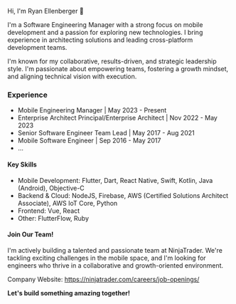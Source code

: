 Hi, I'm Ryan Ellenberger 👋

I'm a Software Engineering Manager with a strong focus on mobile development and a passion for exploring new technologies.  I bring experience in architecting solutions and leading cross-platform development teams.

I'm known for my collaborative, results-driven, and strategic leadership style. I'm passionate about empowering teams, fostering a growth mindset, and aligning technical vision with execution.

### Experience

- Mobile Engineering Manager | May 2023 - Present
- Enterprise Architect Principal/Enterprise Architect | Nov 2022 - May 2023
- Senior Software Engineer Team Lead | May 2017 - Aug 2021
- Mobile Software Engineer | Sep 2016 - May 2017
- ...

#### Key Skills

- Mobile Development: Flutter, Dart, React Native, Swift, Kotlin, Java (Android), Objective-C
- Backend & Cloud: NodeJS, Firebase, AWS (Certified Solutions Architect Associate), AWS IoT Core, Python
- Frontend: Vue, React
- Other: FlutterFlow, Ruby

#### Join Our Team!

I'm actively building a talented and passionate team at NinjaTrader. We're tackling exciting challenges in the mobile space, and I'm looking for engineers who thrive in a collaborative and growth-oriented environment.

Company Website: https://ninjatrader.com/careers/job-openings/

**Let's build something amazing together!**
